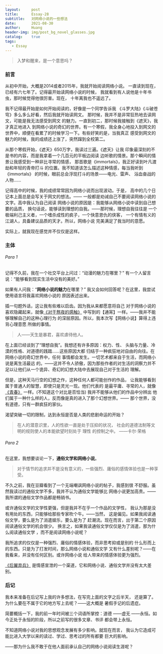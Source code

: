 ```yaml
---
layout:     post
title:      Essay-28
subtitle:   对网络小说的一些想法
date:       2021-08-30
author:     Huang
header-img: img/post_bg_novel_glasses.jpg
catalog:    true
tags:
   - Essay
---
```

> 入梦和醒来，是一个意思吗？

### 前言
从初中开始，大概是2014或者2015年，我就开始阅读网络小说。
一直读到现在，已经有六七年了。记得最开始读网络小说的时候，
我就看到有人说他是十年书虫，那时候觉得他很厉害。现在，
十年离我也不遥远了。

我不记得最开始是如何开始阅读的，好像是一个同学告诉我
《斗罗大陆》《斗破苍穹》多么多么好看，然后我就开始读网文。
那时候，我并不是非常狂热地去读网文，可能是我无法感受到网文
的魅力。一直到初二，那时候我接触到《遮天》，我才真正地进入
到网络小说的奇幻的世界。有一个寒假，我全身心地投入到网文的
世界中，顺便在看累了的时候学习一下。有些好笑的是，当我真正
感受到网文的魅力的时候，我的成绩还上涨了，突然蹿到全校第二。

从那个寒假开始，《遮天》650万字，我读过三遍。《遮天》让我
印象最深刻的不是书的内容，而是我拿着一个几百元的平板边阅读
边听歌的情景。那个瞬间的情景让我感受到一种非比寻常的情感，
那首歌是《immortals》，我正好读到叶凡渡劫和年轻的青帝打斗
的位置。我不知道该怎么描述这种情感，每当我听到《immortals》
的时候，眼前总会浮现打斗的场景——电光、雷声、
浴血奋战的人物……

记得高中的时候，我的成绩常常因为网络小说而出现波动。于是，
高中的几个日记本上面总是会写关于网文的想法。——
一般都是劝诫自己不要阅读网络小说的文字。高中我认为自己阅读
网络小说的原因是：我能够从网络小说中读到自己想要的品质，
换句话说，能够读到理想的自我。——那时候，理想自我往往是
一个极端利己主义者，一个嗜杀成性的疯子，一个快意恩仇的侠客，
一个有情有义的江湖人，具备建议品质的天才。所以，网络小说
完美满足了我当时的意愿。

实际上，就我现在感觉并不仅仅是这样。

### 主体

###### Para 1
记得不久前，我在一个社交平台上问过：“动漫的魅力在哪里？”
有一个人留言说：“能够看到现实生活中没有的美好。”

如果有人问我：“**网络小说的魅力**在哪里？”
我又会如何回答呢？在这里，我尝试使用语言将我喜欢网络小说的
原因表述出来。

插一句题外话，这让我有些难以启齿。因为我从来都愿意将自己
对于网络小说的喜欢隐藏起来，就像[《对于熬夜的感触》](https://huang-feiyu.github.io/2021/08/21/Essay-26/)
中写到的【通宵】一样。——我并不能够理解自己的这种心理行为
的深层原因。所以，我本次写【网络小说】算得上违背心理意愿
所做的事情。

> 人——天生是暴君，喜欢虐待他人。

在上面已经谈到了“理想自我”。我想还有许多原因：权力、性、
头脑与力量、冷漠的性格、对道德的践踏……这些原因大都
归结于一种疯狂地对自由的向往。在网络小说的奇幻世界中，任何
事情都会发生。一切艺术都来自于生活，而网络小说是离生活最远
的。——这并不令人骄傲，因为那些作者的对生活的洞察力并不
足以让他们从一个诡异、奇幻的幻想大陆中去展现自己对于生活的
理解。

但是，这种天马行空的幻想之作，这种任何人都可能创作的作品，
让我能够看到属于普通人的智慧，即使只是灵光一现。他们代表的
是最平庸、寻常的人，就像
[《青春》](https://book.douban.com/subject/26981026/)
一样。(不知道这个对比是否恰当) 我并不能够从他们的作品中分辨出
他们属于一种什么样的人，反而像是真的进入了那个幻想世界。——
那个世界，没有道德，只有一群疯狂的家伙。

渴望突破一切的限制，达到永恒是否是人类的悲剧命运的开始？

> 在人的潜意识里，人的性欲一直是处于压抑的状况， 社会的道德法制等文明的规则使人的本能欲望时刻处于 理性 的控制之中。
> ——卡尔·荣格

###### Para 2
在这里，我想要谈论一下，**通俗文学和网络小说**。

> 对于情节的追求并不是没有意义的，一些强烈、庸俗的感情体验也是一种享受。

不久之前，我在豆瓣看到了一个无端嘲讽网络小说的帖子，我感到很
不舒服。虽然我读过的通俗文学不多，我并不认为通俗文学能够比
网络小说更加高贵。——我所谓的通俗文学作品都是畅销书。

或许通俗文学的文学性更强，但是我并不在乎一个作品的文学性，
我认为那是没有用处的东西，只能够给那些专家吹个牛。——当然，
这是偏见。如果我阅读通俗文学，要么是为了消遣娱乐，要么是为了
赶潮流。现在而言，出于第二个原因阅读通俗文学的机会很少。
换言之，如果我读通俗文学仅仅是为了消遣，那为什么阅读通俗文学
，而不是阅读网络小说呢？

我所追求的仅仅是一种强烈、庸俗的情感体验，而非思考抑或是别的
什么形而上的东西。只是为了打发时间，那么网络小说和通俗文学
又有什么差别呢？——在我看来，并没有任何区别。或许网络小说
给人带来的情感体验更为强烈。

[《后翼弃兵》](https://movie.douban.com/subject/32579283/)
是情感宣泄的一个渠道，它和网络小说、通俗文学并没有太大差别。

### 后记

我本来准备在后记写上我的许多想法，在写完上面的文字之后半天，
还是算了。为什么要在不属于它的地方写上去呢？——这大概是
暑假手记的后遗症。

简要概括一下，我的前一年时间被三个词语所掌控：道德 ——虚无
——永恒。如今正处于永恒的阶段，所以之前写的很多文章、书评
都会带上永恒。

不知道网络小说对我的思想观念发展有多少影响。就现在而言，
我认为它造成可能比进入大学以来的读过、学过、思考过的所有都要
巨大的影响。

——那为什么我不敢于在他人面前承认自己的网络小说阅读生涯呢？

